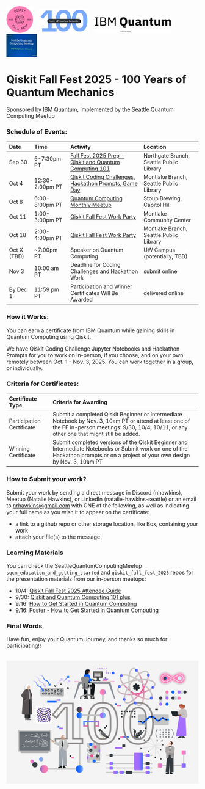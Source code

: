 <img src="images/qiskit_fall_fest_2025_badge_pink.png" alt="drawing" width="70"/>&nbsp;&nbsp;&nbsp;&nbsp;<img src="images/100_Years_Quantum_Mechanics.png" alt="drawing" width="130"/>&nbsp;&nbsp;&nbsp;&nbsp;<img src="images/IBM Quantum Logo.png" alt="drawing" width="200"/>&nbsp;&nbsp;&nbsp;&nbsp;<img src="images/sqcm_logo.JPG" alt="drawing" width="80"/> 

<!-- <img src="images/Qiskit_03_purple.png" alt="drawing" width="100"/><img src="images/Atom_01_black.png" alt="drawing" width="100"/><img src="images/Entanglement.png" alt="drawing" width="200"/> -->

# Qiskit Fall Fest 2025 - 100 Years of Quantum Mechanics
Sponsored by IBM Quantum, Implemented by the Seattle Quantum Computing Meetup

### Schedule of Events:

| Date | Time | Activity | Location |
| :------------------------ | :---------- | :----------------------------------------------------------- | :---------------------------------- |
| Sep 30 | 6-7:30pm PT | <a href="https://www.meetup.com/seattle-quantum-computing-meetup/events/310961270/?eventOrigin=group_upcoming_events" target="_blank">Fall Fest 2025 Prep - Qiskit and Quantum Computing 101</a> | Northgate Branch, Seattle Public Library |
| Oct 4 | 12:30-2:00pm PT | <a href="https://www.meetup.com/seattle-quantum-computing-meetup/events/310960237/?eventOrigin=group_upcoming_events" target="_blank">Qiskit Coding Challenges, Hackathon Prompts, Game Day</a> | Montlake Branch, Seattle Public Library |
| Oct 8 | 6:00-8:00pm PT | <a href="https://www.meetup.com/seattle-quantum-computing-meetup/events/311224681/?eventOrigin=group_upcoming_events" target="_blank">Quantum Computing Monthly Meetup</a> | Stoup Brewing, Capitol Hill |
| Oct 11 | 1:00-3:00pm PT | <a href="https://www.meetup.com/seattle-quantum-computing-meetup/events/311412887/?eventOrigin=group_upcoming_events" target="_blank">Qiskit Fall Fest Work Party</a> | Montlake Community Center |
| Oct 18 | 2:00-4:00pm PT | <a href="https://www.meetup.com/seattle-quantum-computing-meetup/events/311497129/?eventOrigin=group_upcoming_events" target="_blank">Qiskit Fall Fest Work Party</a> | Montlake Branch, Seattle Public Library |
| Oct X (TBD) | ~7:00pm PT | Speaker on Quantum Computing | UW Campus (potentially, TBD) |
| Nov 3 | 10:00 am PT | Deadline for Coding Challenges and Hackathon Work | submit online | 
| By Dec 1 | 11:59 pm PT | Participation and Winner Certificates Will Be Awarded | delivered online | 

### How it Works:
You can earn a certificate from IBM Quantum while gaining skills in Quantum Computing using Qiskit.

We have Qiskit Coding Challenge Jupyter Notebooks and Hackathon Prompts for you to work on in-person, if you choose, and on your own remotely between Oct. 1 - Nov. 3, 2025.  You can work together in a group, or individually.    

### Criteria for Certificates:

| Certificate Type | Criteria for Awarding | 
| :---------------------- |:----------------------------|
| Participation Certificate | Submit a completed Qiskit Beginner or Intermediate Notebook by Nov. 3, 10am PT or attend at least one of the FF in-person meetings: 9/30, 10/4, 10/11, or any other one that might still be added. | 
| Winning Certificate       | Submit completed versions of the Qiskit Beginner and Intermediate Notebooks or Submit work on one of the Hackathon prompts or on a project of your own design by Nov. 3, 10am PT |

### How to Submit your work?

Submit your work by sending a direct message in Discord (nhawkins), Meetup (Natalie Hawkins), or LinkedIn (natalie-hawkins-seattle) or an email to nrhawkins@gmail.com with ONE of the following, as well as indicating your full name as you wish it to appear on the certificate:
- a link to a github repo or other storage location, like Box, containing your work
- attach your file(s) to the message

### Learning Materials 
You can check the SeattleQuantumComputingMeetup `sqcm_education_and_getting_started` and `qiskit_fall_fest_2025` repos for the presentation materials from our in-person meetups:
- 10/4: [Qiskit Fall Fest 2025 Attendee Guide](https://github.com/SeattleQuantumComputingMeetup/qiskit_fall_fest_2025/blob/main/SQCM_Qiskit_Fall_Fest_2025_Attendee_Guide.pdf)
- 9/30: [Qiskit and Quantum Computing 101 plus](https://github.com/SeattleQuantumComputingMeetup/getting-started/blob/main/Qiskit_and_QuantumComputing_101plus.ipynb)
- 9/16: [How to Get Started in Quantum Computing](https://github.com/SeattleQuantumComputingMeetup/getting-started/blob/main/How_To_Get_Started_In_Quantum_Computing.ipynb)
- 9/16: [Poster - How to Get Started in Quantum Computing](https://github.com/SeattleQuantumComputingMeetup/getting-started/blob/main/poster_How_to_Get_Started_with_Quantum_Computing.pdf)
  
### Final Words

Have fun, enjoy your Quantum Journey, and thanks so much for participating!! 

<br>

<img src="images/FF25_100_years_Quantum.png" alt="drawing" width="1000"/>
